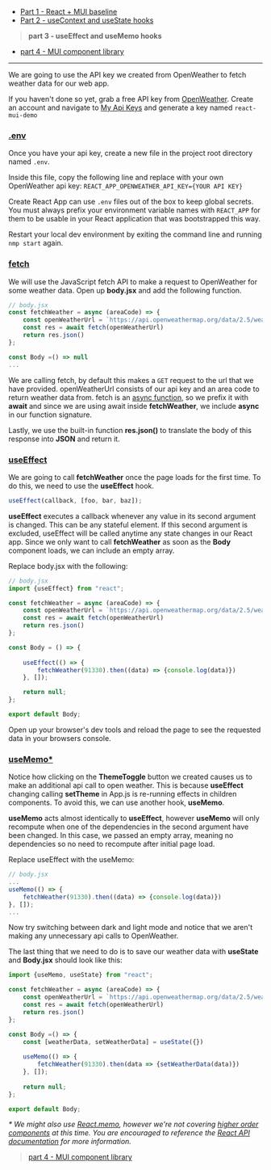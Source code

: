 + [Part 1 - React + MUI baseline](https://github.com/rosealexander/react-mui-workshop/tree/part1-react+mui-baseline)
+ [Part 2 - useContext and useState hooks](https://github.com/rosealexander/react-mui-workshop/tree/part2-useContext%26useState)
> **part 3 - useEffect and useMemo hooks**
+ [part 4 - MUI component library](https://github.com/rosealexander/react-mui-workshop/tree/part4-MUI)
___
We are going to use the API key we created from OpenWeather to fetch weather data for our web app.

If you haven't done so yet, grab a free API key from [OpenWeather](https://openweathermap.org/api).
Create an account and navigate to [My Api Keys](https://home.openweathermap.org/api_keys)
and generate a key named `react-mui-demo`

### [.env](https://create-react-app.dev/docs/adding-custom-environment-variables/)
Once you have your api key, create a new file in the project root directory named `.env`.

Inside this file, copy the following line and replace with your own OpenWeather api key:
`REACT_APP_OPENWEATHER_API_KEY={YOUR API KEY}`

Create React App can use `.env` files out of the box to keep global secrets. You must always prefix your environment 
variable names with `REACT_APP` for them to be usable in your React application that was bootstrapped this way. 

Restart your local dev environment by exiting the command line and running `nmp start` again.

### [fetch](https://developer.mozilla.org/en-US/docs/Web/API/Fetch_API)
We will use the JavaScript fetch API to make a request to OpenWeather for some weather data. Open up **body.jsx** and
add the following function.

```jsx
// body.jsx
const fetchWeather = async (areaCode) => {
    const openWeatherUrl = `https://api.openweathermap.org/data/2.5/weather?zip=${areaCode}&units=imperial&appid=${process.env.REACT_APP_OPENWEATHER_API_KEY}`
    const res = await fetch(openWeatherUrl)
    return res.json()
};

const Body =() => null
...
```
We are calling fetch, by default this makes a `GET` request to the url that we have provided. openWeatherUrl consists of
our api key and an area code to return weather data from. fetch is an
[async function,](https://developer.mozilla.org/en-US/docs/Web/JavaScript/Reference/Statements/async_function) so we 
prefix it with **await** and since we are using await inside **fetchWeather**, we include **async** in our function 
signature. 

Lastly, we use the built-in function **res.json()** to translate the body of this response into **JSON** and return it.

### [useEffect](https://reactjs.org/docs/hooks-reference.html#useeffect)
We are going to call **fetchWeather** once the page loads for the first time. To do this, we need to use the 
**useEffect** hook. 

```jsx
useEffect(callback, [foo, bar, baz]);
```
**useEffect** executes a callback whenever any value in its second argument is changed. This can be any stateful 
element. If this second argument is excluded, useEffect will be called anytime any state changes in our React app.
Since we only want to call **fetchWeather** as soon as the **Body** component loads, we can include an empty array.

Replace body.jsx with the following:
```jsx
// body.jsx
import {useEffect} from "react";

const fetchWeather = async (areaCode) => {
    const openWeatherUrl = `https://api.openweathermap.org/data/2.5/weather?zip=${areaCode}&units=imperial&appid=${process.env.REACT_APP_OPENWEATHER_API_KEY}`
    const res = await fetch(openWeatherUrl)
    return res.json()
};

const Body = () => {
    
    useEffect(() => {
        fetchWeather(91330).then((data) => {console.log(data)})
    }, []);

    return null;
};

export default Body;
```
Open up your browser's dev tools and reload the page to see the requested data in your browsers console.

### [useMemo*](https://reactjs.org/docs/hooks-reference.html#usememo)
Notice how clicking on the **ThemeToggle** button we created causes us to make an additional api call to open weather.
This is because **useEffect** changing calling **setTheme** in App.js is re-running effects in children components.
To avoid this, we can use another hook, **useMemo**.

**useMemo** acts almost identically to **useEffect**, however **useMemo** will only recompute when one of the 
dependencies in the second argument have been changed. In this case, we passed an empty array, meaning no dependencies 
so no need to recompute after initial page load.

Replace useEffect with the useMemo:
```jsx
// body.jsx
...
useMemo(() => {
    fetchWeather(91330).then((data) => {console.log(data)})
}, []);
...
```
Now try switching between dark and light mode and notice that we aren't making any unnecessary api calls to OpenWeather.

The last thing that we need to do is to save our weather data with **useState** and **Body.jsx** should look like this:

```jsx
import {useMemo, useState} from "react";

const fetchWeather = async (areaCode) => {
    const openWeatherUrl = `https://api.openweathermap.org/data/2.5/weather?zip=${areaCode}&units=imperial&appid=${process.env.REACT_APP_OPENWEATHER_API_KEY}`
    const res = await fetch(openWeatherUrl)
    return res.json()
};

const Body =() => {
    const [weatherData, setWeatherData] = useState({})
    
    useMemo(() => {
        fetchWeather(91330).then(data => {setWeatherData(data)})
    }, []);
    
    return null;
};

export default Body;
```

*\* We might also use [React.memo](https://reactjs.org/docs/react-api.html#reactmemo), however we're not covering 
[higher order components](https://reactjs.org/docs/higher-order-components.html) at this time. You are encouraged 
to reference the [React API documentation](https://reactjs.org/docs/react-api.html) for more information.*

> [part 4 - MUI component library](https://github.com/rosealexander/react-mui-workshop/tree/part4-MUI)
